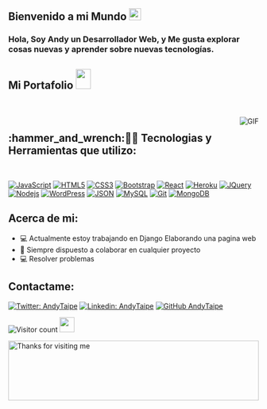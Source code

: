 <!--
![Web-developer](https://user-images.githubusercontent.com/46484569/88458558-8c31eb80-ceac-11ea-8058-a555f9e1b660.png)
-->

## Bienvenido a mi Mundo <img src="https://github.com/TheDudeThatCode/TheDudeThatCode/blob/master/Assets/Earth.gif" width="24px">

### Hola, Soy Andy un Desarrollador Web, y Me gusta explorar cosas nuevas y aprender sobre nuevas tecnologías.

<h2>Mi Portafolio <img src="https://media.giphy.com/media/3oEjHQpTJS8nv9RoMU/giphy.gif" width="30" height="40"/></h2>
<!--
https://brdhanani.github.io
-->


<br />
<br />

  <img align="right" alt="GIF" src="https://media.giphy.com/media/836HiJc7pgzy8iNXCn/giphy.gif" />
  
<h2 align="left">:hammer_and_wrench:👨‍💻  Tecnologias y Herramientas que utilizo:</h2>
<br />

[![JavaScript](https://img.shields.io/badge/-JavaScript-black?style=flat&logo=javascript&link=https://github.com/BRdhanani)](https://github.com/BRdhanani) [![HTML5](https://img.shields.io/badge/-HTML5-E34F26?style=flat&logo=html5&logoColor=white&link=https://github.com/BRdhanani)](https://github.com/BRdhanani) [![CSS3](https://img.shields.io/badge/-CSS3-1572B6?style=flat&logo=css3&link=https://github.com/BRdhanani)](https://github.com/BRdhanani) [![Bootstrap](https://img.shields.io/badge/-Bootstrap-563D7C?style=flat&logo=bootstrap&link=https://github.com/BRdhanani)](https://github.com/BRdhanani) [![React](https://img.shields.io/badge/-React-black?style=flat&logo=react&link=https://github.com/BRdhanani)](https://github.com/BRdhanani) [![Heroku](https://img.shields.io/badge/-Heroku-gray?style=flat&logo=heroku&link=https://github.com/BRdhanani)](https://github.com/BRdhanani) [![JQuery](https://img.shields.io/badge/-JQuery-blue?style=flat&logo=jquery&link=https://github.com/BRdhanani)](https://github.com/BRdhanani) [![Nodejs](https://img.shields.io/badge/-Nodejs-green?style=flat&logo=Node.js&link=https://github.com/BRdhanani)](https://github.com/BRdhanani) [![WordPress](https://img.shields.io/badge/-WordPress-blue?style=flat&logo=wordpress&link=https://github.com/BRdhanani)](https://github.com/BRdhanani) [![JSON](https://img.shields.io/badge/-json-02569B?style=flat&logo=json&link=https://github.com/BRdhanani)](https://github.com/BRdhanani) [![MySQL](https://img.shields.io/badge/-MySQL-black?style=flat&logo=mysql&link=https://github.com/BRdhanani)](https://github.com/BRdhanani) [![Git](https://img.shields.io/badge/-Git-black?style=flat&logo=git&link=https://github.com/BRdhanani)](https://github.com/BRdhanani) [![MongoDB](https://img.shields.io/badge/-MongoDB-FCA121?style=flat&logo=mongodb&link=https://github.com/BRdhanani)](https://gitlab.com/BRdhanani)



<h2 align="left"> Acerca de mi:</h2>

- :computer: Actualmente estoy  trabajando en Django Elaborando una pagina web
- :rocket: Siempre dispuesto a colaborar en cualquier proyecto 
- :computer: Resolver problemas

<h2 align="left">Contactame:</h2></h2>


[![Twitter: AndyTaipe](https://img.shields.io/twitter/follow/AndyTaipe?style=social)](https://twitter.com/andytlSC)
[![Linkedin: AndyTaipe](https://img.shields.io/badge/-andytaipe-blue?style=flat-square&logo=Linkedin&logoColor=white&link=https://www.linkedin.com/in/andy-joan-taipe-lopez-174750a8/)](https://www.linkedin.com/in/andy-joan-taipe-lopez-174750a8/)
[![GitHub AndyTaipe](https://img.shields.io/github/followers/thaiane?label=follow&style=social)](https://github.com/taipe1)



![Visitor count](https://visitor-badge.laobi.icu/badge?page_id=shivam0110.shivam0110)   <img src="https://media.giphy.com/media/dxn6fRlTIShoeBr69N/giphy.gif" width="30">





<img height="120" alt="Thanks for visiting me" width="100%" src="https://raw.githubusercontent.com/BrunnerLivio/brunnerlivio/master/images/marquee.svg" />
